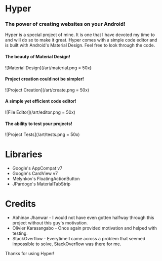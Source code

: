 # Hyper #
### The power of creating websites on your Android! ###

Hyper is a special project of mine. It is one that I have devoted my time to and will do so to make it great. Hyper comes with a simple code editor and is built with Android's Material Design. Feel free to look through the code. 

#### The beauty of Material Design! ####
![Material Design](/art/material.png = 50x)

#### Project creation could not be simpler! ####
![Project Creation](/art/create.png = 50x)

#### A simple yet efficient code editor! ####
![File Editor](/art/editor.png = 50x)

#### The ability to test your projects! ####
![Project Tests](/art/tests.png = 50x)

# Libraries #

* Google's AppCompat v7
* Google's CardView v7
* Melynkov's FloatingActionButton
* JPardogo's MaterialTabStrip

# Credits #

* Abhinav Jhanwar - I would not have even gotten halfway through this project without this guy's motivation.
* Olivier Karasangabo - Once again provided motivation and helped with testing.
* StackOverflow - Everytime I came across a problem that seemed impossible to solve, StackOverflow was there for me.

Thanks for using Hyper!
